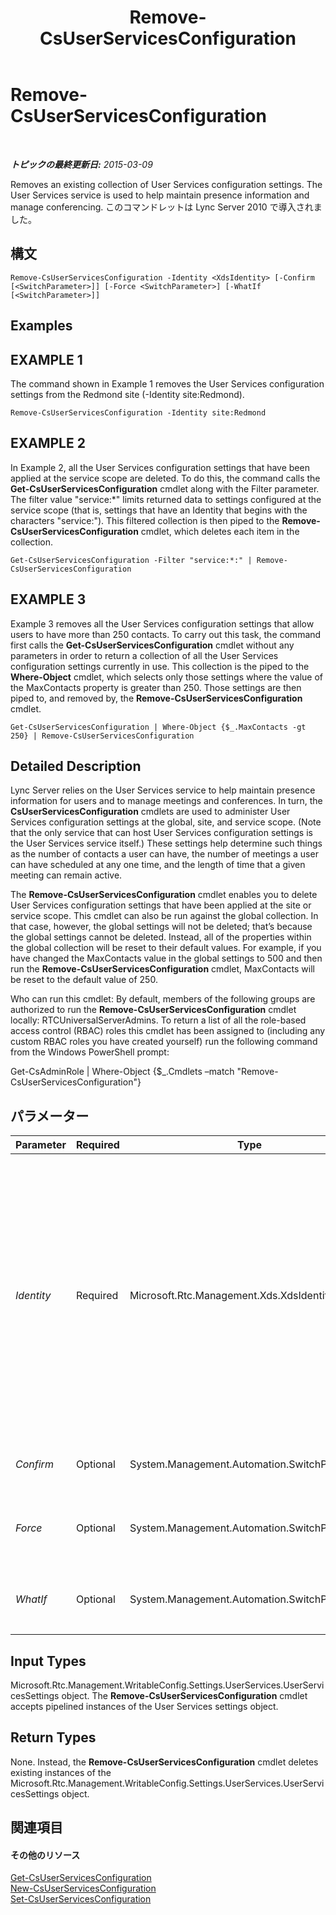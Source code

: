 ﻿---
title: Remove-CsUserServicesConfiguration
TOCTitle: Remove-CsUserServicesConfiguration
ms:assetid: 8eed6091-ab96-49d4-a0c0-d1f9180a0b90
ms:mtpsurl: https://technet.microsoft.com/ja-jp/library/Gg398722(v=OCS.15)
ms:contentKeyID: 48272809
ms.date: 05/19/2016
mtps_version: v=OCS.15
ms.translationtype: HT
---

# Remove-CsUserServicesConfiguration

 

_**トピックの最終更新日:** 2015-03-09_

Removes an existing collection of User Services configuration settings. The User Services service is used to help maintain presence information and manage conferencing. このコマンドレットは Lync Server 2010 で導入されました。

## 構文

    Remove-CsUserServicesConfiguration -Identity <XdsIdentity> [-Confirm [<SwitchParameter>]] [-Force <SwitchParameter>] [-WhatIf [<SwitchParameter>]]

## Examples

## EXAMPLE 1

The command shown in Example 1 removes the User Services configuration settings from the Redmond site (-Identity site:Redmond).

    Remove-CsUserServicesConfiguration -Identity site:Redmond

## EXAMPLE 2

In Example 2, all the User Services configuration settings that have been applied at the service scope are deleted. To do this, the command calls the **Get-CsUserServicesConfiguration** cmdlet along with the Filter parameter. The filter value "service:\*" limits returned data to settings configured at the service scope (that is, settings that have an Identity that begins with the characters "service:"). This filtered collection is then piped to the **Remove-CsUserServicesConfiguration** cmdlet, which deletes each item in the collection.

    Get-CsUserServicesConfiguration -Filter "service:*:" | Remove-CsUserServicesConfiguration

## EXAMPLE 3

Example 3 removes all the User Services configuration settings that allow users to have more than 250 contacts. To carry out this task, the command first calls the **Get-CsUserServicesConfiguration** cmdlet without any parameters in order to return a collection of all the User Services configuration settings currently in use. This collection is the piped to the **Where-Object** cmdlet, which selects only those settings where the value of the MaxContacts property is greater than 250. Those settings are then piped to, and removed by, the **Remove-CsUserServicesConfiguration** cmdlet.

    Get-CsUserServicesConfiguration | Where-Object {$_.MaxContacts -gt 250} | Remove-CsUserServicesConfiguration

## Detailed Description

Lync Server relies on the User Services service to help maintain presence information for users and to manage meetings and conferences. In turn, the **CsUserServicesConfiguration** cmdlets are used to administer User Services configuration settings at the global, site, and service scope. (Note that the only service that can host User Services configuration settings is the User Services service itself.) These settings help determine such things as the number of contacts a user can have, the number of meetings a user can have scheduled at any one time, and the length of time that a given meeting can remain active.

The **Remove-CsUserServicesConfiguration** cmdlet enables you to delete User Services configuration settings that have been applied at the site or service scope. This cmdlet can also be run against the global collection. In that case, however, the global settings will not be deleted; that’s because the global settings cannot be deleted. Instead, all of the properties within the global collection will be reset to their default values. For example, if you have changed the MaxContacts value in the global settings to 500 and then run the **Remove-CsUserServicesConfiguration** cmdlet, MaxContacts will be reset to the default value of 250.

Who can run this cmdlet: By default, members of the following groups are authorized to run the **Remove-CsUserServicesConfiguration** cmdlet locally: RTCUniversalServerAdmins. To return a list of all the role-based access control (RBAC) roles this cmdlet has been assigned to (including any custom RBAC roles you have created yourself) run the following command from the Windows PowerShell prompt:

Get-CsAdminRole | Where-Object {$\_.Cmdlets –match "Remove-CsUserServicesConfiguration"}

## パラメーター


<table>
<colgroup>
<col style="width: 25%" />
<col style="width: 25%" />
<col style="width: 25%" />
<col style="width: 25%" />
</colgroup>
<thead>
<tr class="header">
<th>Parameter</th>
<th>Required</th>
<th>Type</th>
<th>Description</th>
</tr>
</thead>
<tbody>
<tr class="odd">
<td><p><em>Identity</em></p></td>
<td><p>Required</p></td>
<td><p>Microsoft.Rtc.Management.Xds.XdsIdentity</p></td>
<td><p>Unique identifier for the User Services configuration settings to be removed. To delete settings configured at the site scope, use syntax similar to this: -Identity site:Redmond. To delete settings at the service level, use syntax like this: -Identity service:UserServer:atl-cs-001.litwareinc.com.</p>
<p>The <strong>Remove-CsUserServicesConfiguration</strong> cmdlet can also be run against the global collection. In that case, however, the global collection will not be deleted. Instead, all the properties in that collection will be reset to their default values.</p></td>
</tr>
<tr class="even">
<td><p><em>Confirm</em></p></td>
<td><p>Optional</p></td>
<td><p>System.Management.Automation.SwitchParameter</p></td>
<td><p>コマンドの実行前に確認メッセージが表示されます。</p></td>
</tr>
<tr class="odd">
<td><p><em>Force</em></p></td>
<td><p>Optional</p></td>
<td><p>System.Management.Automation.SwitchParameter</p></td>
<td><p>Suppresses the display of any non-fatal error message that might arise when running the command.</p></td>
</tr>
<tr class="even">
<td><p><em>WhatIf</em></p></td>
<td><p>Optional</p></td>
<td><p>System.Management.Automation.SwitchParameter</p></td>
<td><p>実際にコマンドを実行しなくてもコマンドの実行結果がわかります。</p></td>
</tr>
</tbody>
</table>


## Input Types

Microsoft.Rtc.Management.WritableConfig.Settings.UserServices.UserServicesSettings object. The **Remove-CsUserServicesConfiguration** cmdlet accepts pipelined instances of the User Services settings object.

## Return Types

None. Instead, the **Remove-CsUserServicesConfiguration** cmdlet deletes existing instances of the Microsoft.Rtc.Management.WritableConfig.Settings.UserServices.UserServicesSettings object.

## 関連項目

#### その他のリソース

[Get-CsUserServicesConfiguration](get-csuserservicesconfiguration.md)  
[New-CsUserServicesConfiguration](new-csuserservicesconfiguration.md)  
[Set-CsUserServicesConfiguration](set-csuserservicesconfiguration.md)

